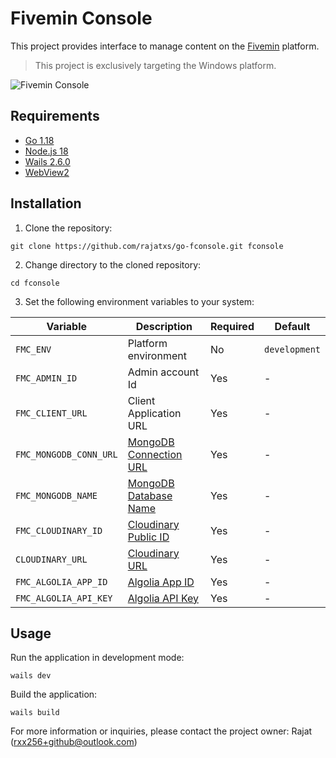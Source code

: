 # Fivemin Console

This project provides interface to manage content on the [Fivemin](https://www.fivemin.in) platform.

> This project is exclusively targeting the Windows platform.

![Fivemin Console](https://res.cloudinary.com/dcwxfpep4/image/upload/v1697043718/screens/rgpebbvpsqm2oop16jv6.webp)

## Requirements

- [Go 1.18](https://go.dev/dl)
- [Node.js 18](https://nodejs.org/en/download)
- [Wails 2.6.0](https://wails.io/docs/gettingstarted/installation)
- [WebView2](https://developer.microsoft.com/en-us/microsoft-edge/webview2)

## Installation

1. Clone the repository:

```shell
git clone https://github.com/rajatxs/go-fconsole.git fconsole
```

2. Change directory to the cloned repository:

```shell
cd fconsole
```

3. Set the following environment variables to your system:

| Variable | Description | Required | Default |
|----------|-------------|----------|---------|
| ```FMC_ENV``` | Platform environment | No | `development` |
| ```FMC_ADMIN_ID``` | Admin account Id | Yes | - |
| ```FMC_CLIENT_URL``` | Client Application URL | Yes | - |
| ```FMC_MONGODB_CONN_URL``` | [MongoDB Connection URL](https://www.mongodb.com) | Yes | - |
| ```FMC_MONGODB_NAME``` | [MongoDB Database Name](https://www.mongodb.com) | Yes | - |
| ```FMC_CLOUDINARY_ID``` | [Cloudinary Public ID](https://cloudinary.com) | Yes | - |
| ```CLOUDINARY_URL``` | [Cloudinary URL](https://cloudinary.com) | Yes | - |
| ```FMC_ALGOLIA_APP_ID``` | [Algolia App ID](https://www.algolia.com) | Yes | - |
| ```FMC_ALGOLIA_API_KEY``` | [Algolia API Key](https://www.algolia.com) | Yes | - |

## Usage

Run the application in development mode:

```shell
wails dev
```

Build the application:

```shell
wails build
```

For more information or inquiries, please contact the project owner: Rajat (rxx256+github@outlook.com)
